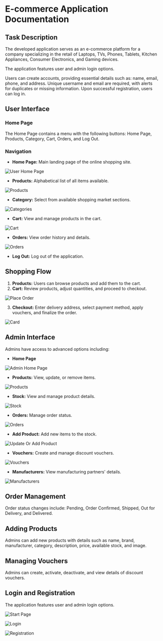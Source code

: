 # E-commerce Application Documentation

## Task Description
The developed application serves as an e-commerce platform for a company specializing in the retail of Laptops, TVs, Phones, Tablets, Kitchen Appliances, Consumer Electronics, and Gaming devices.

The application features user and admin login options.

Users can create accounts, providing essential details such as: name, email, phone, and address. Unique username and email are required, with alerts for duplicates or missing information. Upon successful registration, users can log in.

## User Interface
### Home Page
The Home Page contains a menu with the following buttons: Home Page, Products, Category, Cart, Orders, and Log Out.

### Navigation
- **Home Page:** Main landing page of the online shopping site.

![User Home Page](screenshots/user-home-page.png)

- **Products:** Alphabetical list of all items available.

![Products](screenshots/products.png)

- **Category:** Select from available shopping market sections.

![Categories](screenshots/categories.png)

- **Cart:** View and manage products in the cart.

![Cart](screenshots/cart.png)

- **Orders:** View order history and details.

![Orders](screenshots/orders..png)

- **Log Out:** Log out of the application.

## Shopping Flow
1. **Products:** Users can browse products and add them to the cart.
2. **Cart:** Review products, adjust quantities, and proceed to checkout.

![Place Order](screenshots/place-order1.png)

3. **Checkout:** Enter delivery address, select payment method, apply vouchers, and finalize the order.

![Card](screenshots/card1.png)


## Admin Interface
Admins have access to advanced options including:
- **Home Page**

![Admin Home Page](screenshots/admin-home-page.png)

- **Products:** View, update, or remove items.

![Products](screenshots/admin-products.png)

- **Stock:** View and manage product details.

![Stock](screenshots/stock.png)

- **Orders:** Manage order status.

![Orders](screenshots/admin-orders.png)

- **Add Product:** Add new items to the stock.

![Update Or Add Product](screenshots/update-product1.png)

- **Vouchers:** Create and manage discount vouchers.

![Vouchers](screenshots/vouchers.png)

- **Manufacturers:** View manufacturing partners' details.

![Manufacturers](screenshots/manufacturers.png)



## Order Management
Order status changes include: Pending, Order Confirmed, Shipped, Out for Delivery, and Delivered.

## Adding Products
Admins can add new products with details such as name, brand, manufacturer, category, description, price, available stock, and image.

## Managing Vouchers
Admins can create, activate, deactivate, and view details of discount vouchers.

## Login and Registration
The application features user and admin login options.

![Start Page](screenshots/start-page1.png)

![Login](screenshots/user-login1.png)

![Registration](screenshots/registration1.png)


